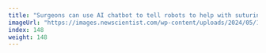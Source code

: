```yaml
---
title: "Surgeons can use AI chatbot to tell robots to help with suturing"
imageUrl: "https://images.newscientist.com/wp-content/uploads/2024/05/14170418/SEI_204050412.jpg?width=788"
index: 148
weight: 148
---
```

